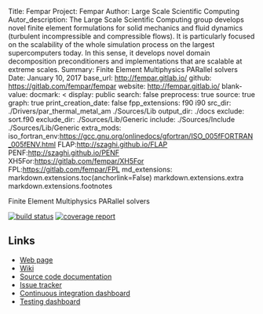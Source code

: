 Title: Fempar
Project: Fempar
Author: Large Scale Scientific Computing
Autor_description: The Large Scale Scientific Computing group develops novel finite element formulations for solid mechanics and fluid dynamics (turbulent incompressible and compressible flows). It is particularly focused on the scalability of the whole simulation process on the largest supercomputers today. In this sense, it develops novel domain decomposition preconditioners and implementations that are scalable at extreme scales.
Summary: Finite Element Multiphysics PARallel solvers
Date:    January 10, 2017
base_url: http://fempar.gitlab.io/
github: https://gitlab.com/fempar/fempar
website: http://fempar.gitlab.io/
blank-value: 
docmark: <
display: public
search: false
preprocess: true
source: true
graph: true
print_creation_date: false
fpp_extensions: f90
                i90
src_dir: ./Drivers/par_thermal_metal_am 
         ./Sources/Lib
output_dir: ./docs
exclude: sort.f90
exclude_dir: ./Sources/Lib/Generic
include: ./Sources/Include
         ./Sources/Lib/Generic
extra_mods: iso_fortran_env:https://gcc.gnu.org/onlinedocs/gfortran/ISO_005fFORTRAN_005fENV.html
            FLAP:http://szaghi.github.io/FLAP
            PENF:http://szaghi.github.io/PENF
            XH5For:https://gitlab.com/fempar/XH5For
            FPL:https://gitlab.com/fempar/FPL
md_extensions: markdown.extensions.toc(anchorlink=False)
               markdown.extensions.extra
               markdown.extensions.footnotes


Finite Element Multiphysics PARallel solvers

[![build status](https://gitlab.com/fempar/fempar/badges/experimental/build.svg)](https://gitlab.com/fempar/fempar/commits/experimental)
[![coverage report](https://gitlab.com/fempar/fempar/badges/experimental/coverage.svg)](https://gitlab.com/fempar/fempar/commits/experimental)

## Links

- [Web page](http://fempar.gitlab.io)
- [Wiki](https://gitlab.com/fempar/fempar/wikis/home)
- [Source code documentation](http://fempar.gitlab.io/documentation)
- [Issue tracker](https://gitlab.com/fempar/fempar/issues)
- [Continuous integration dashboard](https://gitlab.com/fempar/fempar/builds)
- [Testing dashboard](http://my.cdash.org/index.php?project=Fempar)
